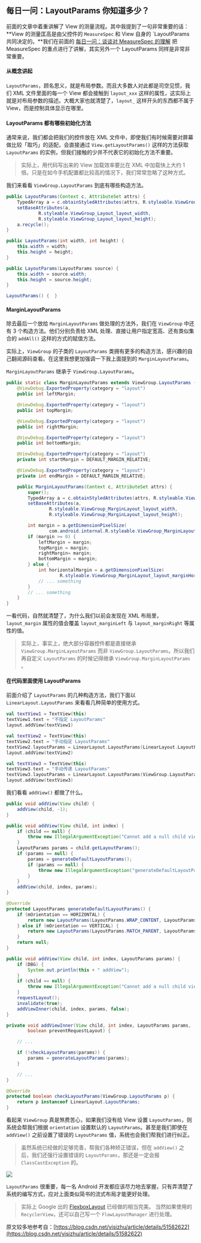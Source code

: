 ## 每日一问：LayoutParams 你知道多少？

前面的文章中着重讲解了 View 的测量流程。其中我提到了一句非常重要的话：**View 的测量匡高是由父控件的 `MeasureSpec` 和 View 自身的 `LayoutParams 共同决定的。**我们在前面的 [每日一问：谈谈对 MeasureSpec 的理解](https://www.jianshu.com/p/6cdbb418df46) 把 MeasureSpec 的重点进行了讲解，其实另外一个 LayoutParams 同样是非常非常重要。

#### 从概念讲起
`LayoutParams`，顾名思义，就是布局参数。而且大多数人对此都是司空见惯，我们 XML 文件里面的每一个 View 都会接触到 `layout_xxx` 这样的属性，这实际上就是对布局参数的描述。大概大家也就清楚了，`layout_` 这样开头的东西都不属于 View，而是控制具体显示在哪里。

#### LayoutParams 都有哪些初始化方法
通常来说，我们都会把我们的控件放在 XML 文件中，即使我们有时候需要对屏幕做比较「取巧」的适配，会直接通过 `View.getLayoutParams()` 这样的方法获取 `LayoutParams` 的实例，但我们接触的少并不代表它的初始化方法不重要。

> 实际上，用代码写出来的 View 加载效率要比在 XML 中加载快上大约 1 倍。只是在如今手机配置都比较高的情况下，我们常常忽略了这种方式。

我们来看看 `ViewGroup.LayoutParams` 到底有哪些构造方法。
```java
public LayoutParams(Context c, AttributeSet attrs) {
    TypedArray a = c.obtainStyledAttributes(attrs, R.styleable.ViewGroup_Layout);
    setBaseAttributes(a,
            R.styleable.ViewGroup_Layout_layout_width,
            R.styleable.ViewGroup_Layout_layout_height);
    a.recycle();
}

public LayoutParams(int width, int height) {
    this.width = width;
    this.height = height;
}

public LayoutParams(LayoutParams source) {
    this.width = source.width;
    this.height = source.height;
}

LayoutParams() {  }
```

#### MarginLayoutParams
除去最后一个放给 `MarginLayoutParams` 做处理的方法外，我们在 `ViewGroup` 中还有 3 个构造方法。他们分别负责给 XML 处理、直接让用户指定宽高、还有类似集合的 `addAll()` 这样的方式的赋值方法。

实际上，`ViewGroup` 的子类的 `LayoutParams` 类拥有更多的构造方法，感兴趣的自己翻阅源码查看。在这里我想更加强调一下我上面提到的 `MarginLayoutParams`。

`MarginLayoutParams` 继承于 `ViewGroup.LayoutParams`。

```java
public static class MarginLayoutParams extends ViewGroup.LayoutParams {
    @ViewDebug.ExportedProperty(category = "layout")
    public int leftMargin;

    @ViewDebug.ExportedProperty(category = "layout")
    public int topMargin;

    @ViewDebug.ExportedProperty(category = "layout")
    public int rightMargin;

    @ViewDebug.ExportedProperty(category = "layout")
    public int bottomMargin;

    @ViewDebug.ExportedProperty(category = "layout")
    private int startMargin = DEFAULT_MARGIN_RELATIVE;

    @ViewDebug.ExportedProperty(category = "layout")
    private int endMargin = DEFAULT_MARGIN_RELATIVE;

    public MarginLayoutParams(Context c, AttributeSet attrs) {
        super();
        TypedArray a = c.obtainStyledAttributes(attrs, R.styleable.ViewGroup_MarginLayout);
        setBaseAttributes(a,
                R.styleable.ViewGroup_MarginLayout_layout_width,
                R.styleable.ViewGroup_MarginLayout_layout_height);

        int margin = a.getDimensionPixelSize(
                com.android.internal.R.styleable.ViewGroup_MarginLayout_layout_margin, -1);
        if (margin >= 0) {
            leftMargin = margin;
            topMargin = margin;
            rightMargin= margin;
            bottomMargin = margin;
        } else {
            int horizontalMargin = a.getDimensionPixelSize(
                    R.styleable.ViewGroup_MarginLayout_layout_marginHorizontal, -1);
            // ... something
        }
        // ... something
    }
}
```
一看代码，自然就清楚了，为什么我们以前会发现在 XML 布局里， `layout_margin` 属性的值会覆盖 `layout_marginLeft` 与 `layout_marginRight` 等属性的值。

>实际上，事实上，绝大部分容器控件都是直接继承 `ViewGroup.MarginLayoutParams` 而非 `ViewGroup.LayoutParams`。所以我们再自定义 `LayoutParams` 的时候记得继承 `ViewGroup.MarginLayoutParams` 。

#### 在代码里面使用 LayoutParams
前面介绍了 `LayoutParams` 的几种构造方法，我们下面以 `LinearLayout.LayoutParams` 来看看几种简单的使用方式。
```kotlin
val textView1 = TextView(this)
textView1.text = "不指定 LayoutParams"
layout.addView(textView1)

val textView2 = TextView(this)
textView2.text = "手动指定 LayoutParams"
textView2.layoutParams = LinearLayout.LayoutParams(LinearLayout.LayoutParams.WRAP_CONTENT, LinearLayout.LayoutParams.WRAP_CONTENT)
layout.addView(textView2)

val textView3 = TextView(this)
textView3.text = "手动传递 LayoutParams"
textView3.layoutParams = LinearLayout.LayoutParams(ViewGroup.LayoutParams(100, 100))
layout.addView(textView3)
```
我们看看 `addView()` 都做了什么。
```java
public void addView(View child) {
    addView(child, -1);
}

public void addView(View child, int index) {
    if (child == null) {
        throw new IllegalArgumentException("Cannot add a null child view to a ViewGroup");
    }
    LayoutParams params = child.getLayoutParams();
    if (params == null) {
        params = generateDefaultLayoutParams();
        if (params == null) {
            throw new IllegalArgumentException("generateDefaultLayoutParams() cannot return null");
        }
    }
    addView(child, index, params);
}

@Override
protected LayoutParams generateDefaultLayoutParams() {
    if (mOrientation == HORIZONTAL) {
        return new LayoutParams(LayoutParams.WRAP_CONTENT, LayoutParams.WRAP_CONTENT);
    } else if (mOrientation == VERTICAL) {
        return new LayoutParams(LayoutParams.MATCH_PARENT, LayoutParams.WRAP_CONTENT);
    }
    return null;
}

public void addView(View child, int index, LayoutParams params) {
    if (DBG) {
        System.out.println(this + " addView");
    }
    if (child == null) {
        throw new IllegalArgumentException("Cannot add a null child view to a ViewGroup");
    }
    requestLayout();
    invalidate(true);
    addViewInner(child, index, params, false);
}

private void addViewInner(View child, int index, LayoutParams params,
        boolean preventRequestLayout) {

   	// ...

    if (!checkLayoutParams(params)) {
        params = generateLayoutParams(params);
    }

  	// ...
}

@Override
protected boolean checkLayoutParams(ViewGroup.LayoutParams p) {
    return p instanceof LinearLayout.LayoutParams;
}
```
看起来 `ViewGroup` 真是煞费苦心，如果我们没有给 View 设置 `LayoutParams`，则系统会帮我们根据 `orientation` 设置默认的 `LayoutParams`。甚至是我们即使在 `addView()` 之前设置了错误的 `LayoutParams` 值，系统也会我们帮我们进行纠正。
>虽然系统已经做的足够完善，帮我们各种矫正错误，但在 `addView()` 之后，我们还强行设置错误的 `LayoutParams`，那还是一定会报 `ClassCastException` 的。

![](https://upload-images.jianshu.io/upload_images/3994917-00024485ee8afac5.png?imageMogr2/auto-orient/strip%7CimageView2/2/w/1240)

`LayoutParams` 很重要，每一名 Android 开发都应该尽力地去掌握，只有弄清楚了系统的编写方式，应对上面类似简书的流式布局才能更好处理。
> 实际上 Google 出的 [FlexboxLayout](https://github.com/google/flexbox-layout) 已经做的相当完美。
> 当然如果使用的 `RecyclerView`，还可以自己写一个 `FlowLayoutManager` 进行处理。

原文较多地参考自：[https://blog.csdn.net/yisizhu/article/details/51582622](https://blog.csdn.net/yisizhu/article/details/51582622)